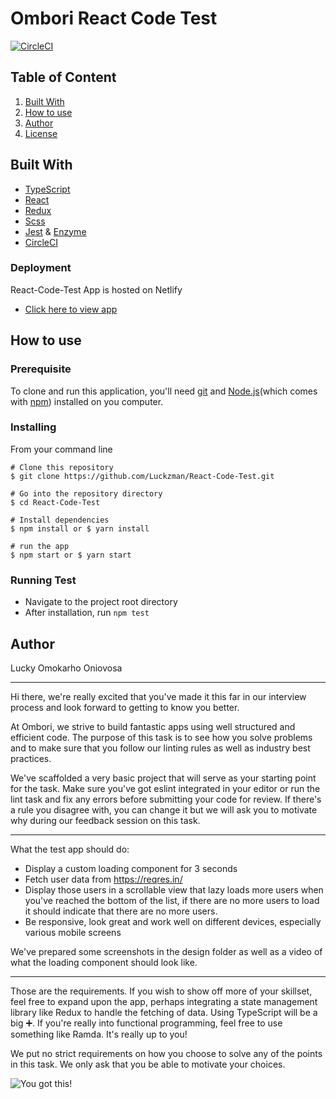 # Ombori React Code Test

[![CircleCI](https://circleci.com/gh/Luckzman/React-Code-Test.svg?style=svg)](https://circleci.com/gh/Luckzman/React-Code-Test)



## Table of Content

1. [Built With](#built-with)
3. [How to use](#how-to-use)
4. [Author](#author)
5. [License](#license)

## Built With

- [TypeScript](https://www.typescriptlang.org/)
- [React](https://reactjs.org/)
- [Redux](https://redux.js.org/)
- [Scss](https://sass-lang.com/)
- [Jest](https://expressjs.com/) & [Enzyme](https://airbnb.io/enzyme/)
- [CircleCI](https://circleci.com/)

### Deployment

React-Code-Test App is hosted on Netlify

- [Click here to view app](https://ombori-react-test.netlify.app/)


## How to use

### Prerequisite

To clone and run this application, you'll need [git](https://git-scm.com/downloads) and [Node.js](https://nodejs.org/en/download/)(which comes with [npm](https://www.npmjs.com/)) installed on you computer.

### Installing

From your command line

```
# Clone this repository
$ git clone https://github.com/Luckzman/React-Code-Test.git

# Go into the repository directory
$ cd React-Code-Test

# Install dependencies
$ npm install or $ yarn install

# run the app
$ npm start or $ yarn start
```

### Running Test
- Navigate to the project root directory
- After installation, run `npm test`

## Author

Lucky Omokarho Oniovosa

___


Hi there, we're really excited that you've made it this far in our interview process and look forward to getting to know you better.

At Ombori, we strive to build fantastic apps using well structured and efficient code.
The purpose of this task is to see how you solve problems and to make sure that you follow our linting rules as well as industry best practices.

We've scaffolded a very basic project that will serve as your starting point for the task.
Make sure you've got eslint integrated in your editor or run the lint task and fix any errors before submitting your code for review. If there's a rule you disagree with, you can change it but we will ask you to motivate why during our feedback session on this task.

___

What the test app should do:

* Display a custom loading component for 3 seconds
* Fetch user data from https://reqres.in/
* Display those users in a scrollable view that lazy loads more users when you've reached the bottom of the list, if there are no more users to load it should indicate that there are no more users.
* Be responsive, look great and work well on different devices, especially various mobile screens

We've prepared some screenshots in the design folder as well as a video of what the loading component should look like.

___

Those are the requirements. If you wish to show off more of your skillset, feel free to expand upon the app, perhaps integrating a state management library like Redux to handle the fetching of data. Using TypeScript will be a big ➕. If you're really into functional programming, feel free to use something like Ramda. It's really up to you!

We put no strict requirements on how you choose to solve any of the points in this task. We only ask that you be able to motivate your choices.

![You got this!](https://media.giphy.com/media/ClcWrARkrq1GM/giphy.gif)

